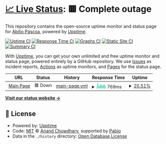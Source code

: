# [📈 Live Status](https://status.nerexbcd.dev): <!--live status--> **🟥 Complete outage**

This repository contains the open-source uptime monitor and status page for [Abílio Páscoa](https://status.nerexbcd.dev), powered by [Upptime](https://github.com/upptime/upptime).

[![Uptime CI](https://github.com/Nerexbcd/upptime/workflows/Uptime%20CI/badge.svg)](https://github.com/Nerexbcd/upptime/actions?query=workflow%3A%22Uptime+CI%22)
[![Response Time CI](https://github.com/Nerexbcd/upptime/workflows/Response%20Time%20CI/badge.svg)](https://github.com/Nerexbcd/upptime/actions?query=workflow%3A%22Response+Time+CI%22)
[![Graphs CI](https://github.com/Nerexbcd/upptime/workflows/Graphs%20CI/badge.svg)](https://github.com/Nerexbcd/upptime/actions?query=workflow%3A%22Graphs+CI%22)
[![Static Site CI](https://github.com/Nerexbcd/upptime/workflows/Static%20Site%20CI/badge.svg)](https://github.com/Nerexbcd/upptime/actions?query=workflow%3A%22Static+Site+CI%22)
[![Summary CI](https://github.com/Nerexbcd/upptime/workflows/Summary%20CI/badge.svg)](https://github.com/Nerexbcd/upptime/actions?query=workflow%3A%22Summary+CI%22)

With [Upptime](https://upptime.js.org), you can get your own unlimited and free uptime monitor and status page, powered entirely by a GitHub repository. We use [Issues](https://github.com/Nerexbcd/upptime/issues) as incident reports, [Actions](https://github.com/Nerexbcd/upptime/actions) as uptime monitors, and [Pages](https://status.nerexbcd.dev) for the status page.

<!--start: status pages-->
<!-- This summary is generated by Upptime (https://github.com/upptime/upptime) -->
<!-- Do not edit this manually, your changes will be overwritten -->
<!-- prettier-ignore -->
| URL | Status | History | Response Time | Uptime |
| --- | ------ | ------- | ------------- | ------ |
| <img alt="" src="https://icons.duckduckgo.com/ip3/nerexbcd.dev.ico" height="13"> [Main Page](https://nerexbcd.dev) | 🟥 Down | [main-page.yml](https://github.com/Nerexbcd/upptime/commits/HEAD/history/main-page.yml) | <details><summary><img alt="Response time graph" src="./graphs/main-page/response-time-week.png" height="20"> 769ms</summary><br><a href="https://status.nerexbcd.dev/history/main-page"><img alt="Response time 1692" src="https://img.shields.io/endpoint?url=https%3A%2F%2Fraw.githubusercontent.com%2FNerexbcd%2Fupptime%2FHEAD%2Fapi%2Fmain-page%2Fresponse-time.json"></a><br><a href="https://status.nerexbcd.dev/history/main-page"><img alt="24-hour response time 462" src="https://img.shields.io/endpoint?url=https%3A%2F%2Fraw.githubusercontent.com%2FNerexbcd%2Fupptime%2FHEAD%2Fapi%2Fmain-page%2Fresponse-time-day.json"></a><br><a href="https://status.nerexbcd.dev/history/main-page"><img alt="7-day response time 769" src="https://img.shields.io/endpoint?url=https%3A%2F%2Fraw.githubusercontent.com%2FNerexbcd%2Fupptime%2FHEAD%2Fapi%2Fmain-page%2Fresponse-time-week.json"></a><br><a href="https://status.nerexbcd.dev/history/main-page"><img alt="30-day response time 1676" src="https://img.shields.io/endpoint?url=https%3A%2F%2Fraw.githubusercontent.com%2FNerexbcd%2Fupptime%2FHEAD%2Fapi%2Fmain-page%2Fresponse-time-month.json"></a><br><a href="https://status.nerexbcd.dev/history/main-page"><img alt="1-year response time 1692" src="https://img.shields.io/endpoint?url=https%3A%2F%2Fraw.githubusercontent.com%2FNerexbcd%2Fupptime%2FHEAD%2Fapi%2Fmain-page%2Fresponse-time-year.json"></a></details> | <details><summary><a href="https://status.nerexbcd.dev/history/main-page">20.51%</a></summary><a href="https://status.nerexbcd.dev/history/main-page"><img alt="All-time uptime 88.05%" src="https://img.shields.io/endpoint?url=https%3A%2F%2Fraw.githubusercontent.com%2FNerexbcd%2Fupptime%2FHEAD%2Fapi%2Fmain-page%2Fuptime.json"></a><br><a href="https://status.nerexbcd.dev/history/main-page"><img alt="24-hour uptime 0.00%" src="https://img.shields.io/endpoint?url=https%3A%2F%2Fraw.githubusercontent.com%2FNerexbcd%2Fupptime%2FHEAD%2Fapi%2Fmain-page%2Fuptime-day.json"></a><br><a href="https://status.nerexbcd.dev/history/main-page"><img alt="7-day uptime 20.51%" src="https://img.shields.io/endpoint?url=https%3A%2F%2Fraw.githubusercontent.com%2FNerexbcd%2Fupptime%2FHEAD%2Fapi%2Fmain-page%2Fuptime-week.json"></a><br><a href="https://status.nerexbcd.dev/history/main-page"><img alt="30-day uptime 73.06%" src="https://img.shields.io/endpoint?url=https%3A%2F%2Fraw.githubusercontent.com%2FNerexbcd%2Fupptime%2FHEAD%2Fapi%2Fmain-page%2Fuptime-month.json"></a><br><a href="https://status.nerexbcd.dev/history/main-page"><img alt="1-year uptime 88.05%" src="https://img.shields.io/endpoint?url=https%3A%2F%2Fraw.githubusercontent.com%2FNerexbcd%2Fupptime%2FHEAD%2Fapi%2Fmain-page%2Fuptime-year.json"></a></details>

<!--end: status pages-->

[**Visit our status website →**](https://status.nerexbcd.dev)

## 📄 License

- Powered by: [Upptime](https://github.com/upptime/upptime)
- Code: [MIT](./LICENSE) © [Anand Chowdhary](https://anandchowdhary.com), supported by [Pabio](https://pabio.com)
- Data in the `./history` directory: [Open Database License](https://opendatacommons.org/licenses/odbl/1-0/)
